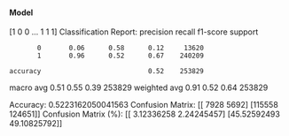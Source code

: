 #### Model
[1 0 0 ... 1 1 1]
Classification Report:
              precision    recall  f1-score   support

           0       0.06      0.58      0.12     13620
           1       0.96      0.52      0.67    240209

    accuracy                           0.52    253829
   macro avg       0.51      0.55      0.39    253829
weighted avg       0.91      0.52      0.64    253829

Accuracy: 0.5223162050041563
Confusion Matrix:
[[  7928   5692]
 [115558 124651]]
Confusion Matrix (%):
[[ 3.12336258  2.24245457]
 [45.52592493 49.10825792]]

